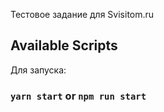 Тестовое задание для Svisitom.ru

## Available Scripts

Для запуска:

### `yarn start` or `npm run start`

